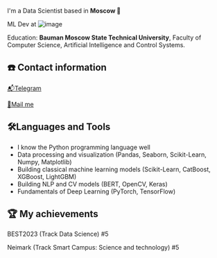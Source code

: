 I'm a Data Scientist based in **Moscow 🌆**

ML Dev at ![image](https://github.com/user-attachments/assets/da68b4e9-26a4-4872-91de-0f5195953327)



Education: **Bauman Moscow State Technical University**, Faculty of Computer Science, Artificial Intelligence and Control Systems.

## ☎️ Contact information
[📬Telegram](https://t.me/usernamess)

[📧Mail me](mailto:i@sluysar.ru)

## 🛠Languages and Tools
- I know the Python programming language well
- Data processing and visualization (Pandas, Seaborn, Scikit-Learn, Numpy, Matplotlib)
- Building classical machine learning models (Scikit-Learn, CatBoost, XGBoost, LightGBM)
- Building NLP and CV models (BERT, OpenCV, Keras)
- Fundamentals of Deep Learning (PyTorch, TensorFlow)

## 🏆 My achievements
BEST2023 (Track Data Science) #5

Neimark (Track Smart Campus: Science and technology) #5
